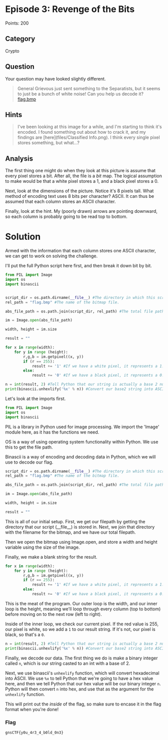 # Episode 3: Revenge of the Bits
Points: 200

## Category
Crypto

## Question
Your question may have looked slightly different.
>General Grievous just sent something to the Separatists, but it seems to just be a bunch of white noise! Can you help us decode it? [flag.bmp](files/flag.bmp)

## Hints
>I've been looking at this image for a while, and I'm starting to think it's encoded. I found something out about how to crack it, and my findings are [here](files/Classified Info.png). I think every single pixel stores something, but what...?

## Analysis

The first thing one might do when they look at this picture is assume that every pixel stores a bit. After all, the file is a *bit* map. The logical assumption to make would be that a white pixel stores a 1, and a black pixel stores a 0.

Next, look at the dimensions of the picture. Notice it's 8 pixels tall. What method of encoding text uses 8 bits per character? ASCII. It can thus be assumed that each column stores an ASCII character.

Finally, look at the hint. My (poorly drawn) arrows are pointing downward, so each column is probably going to be read top to bottom.

# Solution

Armed with the information that each column stores one ASCII character, we can get to work on solving the challenge.

I'll put the full Python script here first, and then break it down bit by bit.

```py
from PIL import Image
import os
import binascii


script_dir = os.path.dirname(__file__) #The directory in which this script is.
rel_path = "flag.bmp" #The name of the bitmap file.

abs_file_path = os.path.join(script_dir, rel_path) #The total file path.

im = Image.open(abs_file_path) 

width, height = im.size

result = ""

for x in range(width):
    for y in range (height):
        r,g,b = im.getpixel((x, y))
        if (r == 255):
            result += '1' #If we have a white pixel, it represents a 1.
        else:
            result += '0' #If we have a black pixel, it represents a 0.

n = int(result, 2) #Tell Python that our string is actually a base 2 number.
print(binascii.unhexlify('%x' % n)) #Convert our base2 string into ASCII.
```

Let's look at the imports first.

```py
from PIL import Image
import os
import binascii
```

PIL is a library in Python used for image processing. We import the 'Image' module here, as it has the functions we need.

OS is a way of using operating system functionality within Python. We use this to get the file path.

Binascii is a way of encoding and decoding data in Python, which we will use to decode our flag.

```py
script_dir = os.path.dirname(__file__) #The directory in which this script is.
rel_path = "flag.bmp" #The name of the bitmap file.

abs_file_path = os.path.join(script_dir, rel_path) #The total file path.

im = Image.open(abs_file_path) 

width, height = im.size

result = ""
```

This is all of our initial setup. First, we get our filepath by getting the directory that our script (\_\_file\_\_) is stored in. Next, we join that directory with the filename for the bitmap, and we have our total filepath.

Then we open the bitmap using Image.open, and store a width and height variable using the size of the image. 

Finally, we make a blank string for the result.

```py
for x in range(width):
    for y in range (height):
        r,g,b = im.getpixel((x, y))
        if (r == 255):
            result += '1' #If we have a white pixel, it represents a 1.
        else:
            result += '0' #If we have a black pixel, it represents a 0.
```

This is the meat of the program. Our outer loop is the width, and our inner loop is the height, meaning we'll loop through every column (top to bottom) before moving on to the next row (left to right).

Inside of the inner loop, we check our current pixel. If the red value is 255, our pixel is white, so we add a `1` to our result string. If it's not, our pixel is black, so that's a `0`.

```py
n = int(result, 2) #Tell Python that our string is actually a base 2 number.
print(binascii.unhexlify('%x' % n)) #Convert our base2 string into ASCII.
```

Finally, we decode our data. The first thing we do is make a binary integer called `n`, which is our string casted to an int with a base of 2.

Next, we use binascii's `unhexlify` function, which will convert hexadecimal into ASCII. We use `%x` to tell Python that we're going to have a hex value here, and then we tell Python that our hex value will be our binary integer `n`. Python will then convert `n` into hex, and use that as the argument for the `unhexlify` function.

This will print out the *inside* of the flag, so make sure to encase it in the flag format when you're done!

### Flag
`gnsCTF{y0u_4r3_4_b0ld_0n3}`
